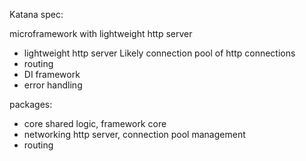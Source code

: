 Katana spec:

microframework with lightweight http server

- lightweight http server
Likely connection pool of http connections
- routing
- DI framework
- error handling

packages:
- core 
shared logic, framework core
- networking
http server, connection pool management
- routing 
